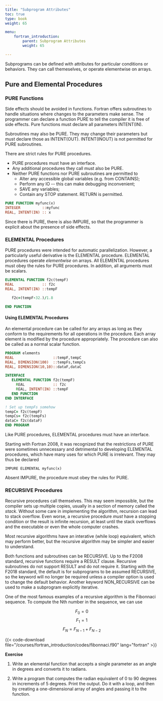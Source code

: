 ```yaml
---
title: "Subprogram Attributes"
toc: true
type: book
weight: 65

menu:
    fortran_introduction:
        parent: Subprogram Attributes
        weight: 65

---
```


Subprograms can be defined with attributes for particular conditions or behaviors.  They can call themeselves, or operate elementwise on arrays.

## Pure and Elemental Procedures

### PURE Functions

Side effects should be avoided in functions.  Fortran offers subroutines to handle situations where changes to the parameters make sense.
The programmer can declare a function PURE to tell the compiler it is free of side effects.
Pure functions must declare all parameters INTENT(IN).

Subroutines may also be PURE.  They may change their parameters but must declare those as INTENT(OUT).  INTENT(INOUT) is not permitted for PURE subroutines.

There are strict rules for PURE procedures.
* PURE procedures must have an interface.
* Any additional procedures they call must also be PURE.
* Neither PURE functions nor PURE subroutines are permitted to
  * Alter any accessible global variables (e.g. from CONTAINS);
  * Perform any IO -- this can make debugging inconvenient;
  * SAVE any variables;
  * Contain any STOP statement.  RETURN is permitted.

```fortran
PURE FUNCTION myfunc(x)
INTEGER          ::myfunc
REAL, INTENT(IN) :: x
```

Since there is PURE, there is also IMPURE, so that the programmer is explicit about the presence of side effects.

### ELEMENTAL Procedures

PURE procedures were intended for automatic parallelization.  However, a particularly useful derivative is the ELEMENTAL procedure.
ELEMENTAL procedures operate _elementwise_ on arrays.
All ELEMENTAL procedures must obey the rules for PURE procedures. In addition, all arguments must be scalars.
```fortran
ELEMENTAL FUNCTION f2c(tempF)
REAL             :: f2c
REAL, INTENT(IN) ::tempF

   f2c=(tempF-32.)/1.8

END FUNCTION
```

#### Using ELEMENTAL Procedures
An elemental procedure can be called for any arrays as long as they conform to the requirements for all operations in the procedure.  Each array element is modified by the procedure appropriately.  The procedure can also be called as a normal scalar function.

```fortran
PROGRAM elements
REAL                  ::tempF,tempC
REAL, DIMENSION(100)  ::tempFs,tempCs
REAL, DIMENSION(10,10)::dataF,dataC

INTERFACE
   ELEMENTAL FUNCTION f2c(tempF)
     REAL             :: f2c
     REAL, INTENT(IN) ::tempF
   END FUNCTION
END INTERFACE

! Set up tempFs somehow
tempC= f2c(tempF)
tempCs= f2c(tempFs)
dataC= f2c(dataF)
END PROGRAM
```

Like PURE procedures, ELEMENTAL procedures must have an interface.

Starting with Fortran 2008, it was recognized that the restrictions of PURE were sometimes unnecessary and detrimental to developing ELEMENTAL procedures, which have many uses for which PURE is irrelevant.  They may thus be declared
```
IMPURE ELEMENTAL myfunc(x)
```
Absent IMPURE, the procedure must obey the rules for PURE.

### RECURSIVE Procedures

Recursive procedures call themselves.  This may seem impossible, but the compiler sets up multiple copies, usually in a section of memory called the _stack_.  Without some care in implementing the algorithm, recursion can lead to stack overflow.  Even worse, a recursive procedure _must_ have a stopping condition or the result is infinite recursion, at least until the stack overflows and the executable or even the whole computer crashes.

Most recursive algorithms have an interative (while loop) equivalent, which may perform better, but the recursive algorithm may be simpler and easier to understand.

Both functions and subroutines can be RECURSIVE.  Up to the F2008 standard, recursive functions require a RESULT clause.  Recursive subroutines do not support RESULT and do not require it. Starting with the F2018 standard, the default is for subprograms to be assumed RECURSIVE, so the keyword will no longer be required unless a compiler option is used to change the default behavior.  Another keyword NON_RECURSIVE can be used to make a subprogram explicitly iterative.

One of the most famous examples of a recursive algorithm is the Fibonnaci sequence.  To compute the Nth number in the sequence, we can use

$$ F_0 = 0 $$
$$ F_1 = 1 $$
$$ F_{N}=F_{N-1}+F_{N-2} $$

{{< code-download file="/courses/fortran_introduction/codes/fibonnaci.f90" lang="fortran" >}}

**Exercise**

1. Write an elemental function that accepts a single parameter as an angle in degrees and converts it to radians.

2. Write a program that computes the radian equivalent of 0 to 90 degrees in increments of 5 degrees.  Print the output.  Do it with a loop, and then by creating a one-dimensional array of angles and passing it to the function.
